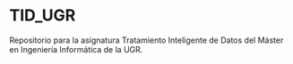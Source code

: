 # TID_UGR
Repositorio para la asignatura Tratamiento Inteligente de Datos del Máster en Ingeniería Informática de la UGR.
